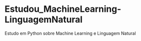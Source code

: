 # Estudou_MachineLearning-LinguagemNatural
Estudo em Python sobre Machine Learning e Linguagem Natural

